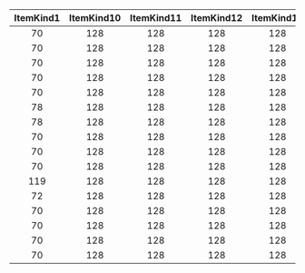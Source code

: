 | ItemKind1 | ItemKind10 | ItemKind11 | ItemKind12 | ItemKind13 | ItemKind14 | ItemKind15 | ItemKind2 | ItemKind3 | ItemKind4 | ItemKind5 | ItemKind6 | ItemKind7 | ItemKind8 | ItemKind9 | UniqueID | CheckDonation | ItemNum | Label |
|:--:|:--:|:--:|:--:|:--:|:--:|:--:|:--:|:--:|:--:|:--:|:--:|:--:|:--:|:--:|:--:|:--:|:--:|:--:|
| 70 | 128 | 128 | 128 | 128 | 128 | 128 | 71 | 128 | 128 | 128 | 128 | 128 | 128 | 128 | 0 | 0 | 1 | 'RcoDonationForMuseum' | 
| 70 | 128 | 128 | 128 | 128 | 128 | 128 | 71 | 77 | 78 | 128 | 128 | 128 | 128 | 128 | 1 | 1 | 1 | 'OwlTentDonation0' | 
| 70 | 128 | 128 | 128 | 128 | 128 | 128 | 71 | 77 | 128 | 128 | 128 | 128 | 128 | 128 | 2 | 1 | 1 | 'OwlTentDonation1' | 
| 70 | 128 | 128 | 128 | 128 | 128 | 128 | 71 | 77 | 128 | 128 | 128 | 128 | 128 | 128 | 3 | 1 | -1 | 'OwlDonation' | 
| 70 | 128 | 128 | 128 | 128 | 128 | 128 | 71 | 77 | 78 | 128 | 128 | 128 | 128 | 128 | 4 | 0 | 1 | 'OwlCommentary' | 
| 78 | 128 | 128 | 128 | 128 | 128 | 128 | 128 | 128 | 128 | 128 | 128 | 128 | 128 | 128 | 5 | 0 | -1 | 'OwlFossilJudgement' | 
| 78 | 128 | 128 | 128 | 128 | 128 | 128 | 77 | 128 | 128 | 128 | 128 | 128 | 128 | 128 | 6 | 0 | 1 | 'Fossils' | 
| 70 | 128 | 128 | 128 | 128 | 128 | 128 | 71 | 77 | 119 | 120 | 121 | 122 | 128 | 128 | 7 | 1 | -1 | 'OwlDonation1_2' | 
| 70 | 128 | 128 | 128 | 128 | 128 | 128 | 71 | 77 | 119 | 120 | 121 | 122 | 72 | 128 | 8 | 1 | -1 | 'OwlDonation1_3' | 
| 70 | 128 | 128 | 128 | 128 | 128 | 128 | 71 | 77 | 72 | 128 | 128 | 128 | 128 | 128 | 9 | 1 | -1 | 'OwlDonation1_4' | 
| 119 | 128 | 128 | 128 | 128 | 128 | 128 | 120 | 121 | 122 | 128 | 128 | 128 | 128 | 128 | 10 | 0 | 1 | 'OwlDonation1_5' | 
| 72 | 128 | 128 | 128 | 128 | 128 | 128 | 128 | 128 | 128 | 128 | 128 | 128 | 128 | 128 | 11 | 0 | 1 | 'OwlDonation1_6' | 
| 70 | 128 | 128 | 128 | 128 | 128 | 128 | 71 | 77 | 78 | 119 | 120 | 121 | 122 | 128 | 12 | 0 | 1 | 'OwlCommentary1' | 
| 70 | 128 | 128 | 128 | 128 | 128 | 128 | 71 | 77 | 78 | 72 | 128 | 128 | 128 | 128 | 13 | 0 | 1 | 'OwlCommentary2' | 
| 70 | 128 | 128 | 128 | 128 | 128 | 128 | 71 | 77 | 78 | 119 | 120 | 121 | 122 | 72 | 14 | 0 | 1 | 'OwlCommentary3' | 
| 70 | 128 | 128 | 128 | 128 | 128 | 128 | 71 | 77 | 72 | 128 | 128 | 128 | 128 | 128 | 15 | 1 | 1 | 'OwlTentDonation3' | 

